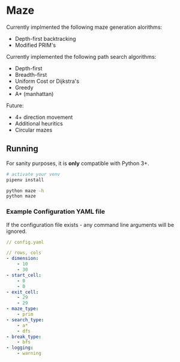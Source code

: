 # Maze

Currently implmented the following maze generation alorithms:

* Depth-first backtracking
* Modified PRIM's

Currently implemented the following path search algorithms:

* Depth-first
* Breadth-first
* Uniform Cost or Dijkstra's
* Greedy
* A* (manhattan)

Future:

* 4+ direction movement
* Additional heuritics
* Circular mazes

## Running

For sanity purposes, it is **only** compatible with Python 3+.

```bash
# activate your venv
pipenv install

python maze -h
python maze
```

### Example Configuration YAML file

If the configuration file exists - any command line arguments will be ignored.

```yaml
// config.yaml

// rows, cols
- dimension:
    - 10
    - 30
- start_cell:
    - 0
    - 0
- exit_cell:
    - 29
    - 29
- maze_type:
    - prim
- search_type:
    - a*
    - dfs
- break_type:
    - bfs
- logging:
    - warning
```